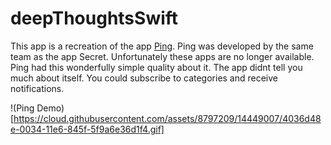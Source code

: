 # deepThoughtsSwift

This app is a recreation of the app [Ping](https://medium.com/@bn/introducing-ping-7f9403352764#.uk5knxqtn). Ping was developed by the same team as the app Secret. Unfortunately these apps are no longer available. Ping had this wonderfully simple quality about it. The app didnt tell you much about itself. You could subscribe to categories and receive notifications.

!(Ping Demo)[https://cloud.githubusercontent.com/assets/8797209/14449007/4036d48e-0034-11e6-845f-5f9a6e36d1f4.gif]
